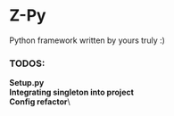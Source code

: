 # Z-Py
Python framework written by yours truly :) 

### TODOS:
**Setup.py**\
**Integrating singleton into project**\
**Config refactor**\
